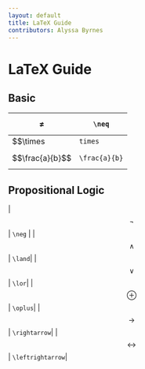 ```yaml
---
layout: default
title: LaTeX Guide
contributors: Alyssa Byrnes
---
```


# LaTeX Guide

## Basic
| $$\neq$$  | `\neq` |
| ----------- | ----------- |
| $$\times | `times`|
| $$\frac{a}{b}$$ | `\frac{a}{b}`|

## Propositional Logic
| $$\neg$$ | `\neg` |
| $$\land$$ | `\land`|
| $$\lor$$ | `\lor`|
| $$\oplus$$ | `\oplus`|
| $$\rightarrow$$ | `\rightarrow`|
| $$\leftrightarrow$$ | `\leftrightarrow`|

